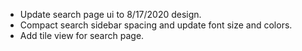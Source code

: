 - Update search page ui to 8/17/2020 design.
- Compact search sidebar spacing and update font size and colors.
- Add tile view for search page.
